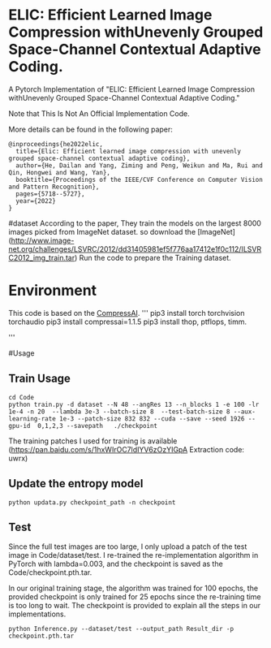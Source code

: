 # ELIC: Efficient Learned Image Compression withUnevenly Grouped Space-Channel Contextual Adaptive Coding.
A Pytorch Implementation of "ELIC: Efficient Learned Image Compression withUnevenly Grouped Space-Channel Contextual Adaptive Coding."

Note that This Is Not An Official Implementation Code.

More details can be found in the following paper:

```
@inproceedings{he2022elic,
  title={Elic: Efficient learned image compression with unevenly grouped space-channel contextual adaptive coding},
  author={He, Dailan and Yang, Ziming and Peng, Weikun and Ma, Rui and Qin, Hongwei and Wang, Yan},
  booktitle={Proceedings of the IEEE/CVF Conference on Computer Vision and Pattern Recognition},
  pages={5718--5727},
  year={2022}
}
```
 #dataset
 According to the paper, They train the models on the largest 8000 images picked from ImageNet dataset.
 so download the [ImageNet] (http://www.image-net.org/challenges/LSVRC/2012/dd31405981ef5f776aa17412e1f0c112/ILSVRC2012_img_train.tar)
 Run the code to prepare the Training dataset.
 
 
# Environment
   This code is based on the [CompressAI](https://github.com/InterDigitalInc/CompressAI).
   '''
   pip3 install torch torchvision torchaudio
   pip3 install compressai=1.1.5
   pip3 install thop, ptflops, timm.
   
   '''

#Usage

## Train Usage
   ```
   cd Code
   python train.py -d dataset --N 48 --angRes 13 --n_blocks 1 -e 100 -lr 1e-4 -n 20  --lambda 3e-3 --batch-size 8  --test-batch-size 8 --aux-learning-rate 1e-3 --patch-size 832 832 --cuda --save --seed 1926 --gpu-id  0,1,2,3 --savepath   ./checkpoint
   ```
   The training patches I used for training is available (https://pan.baidu.com/s/1hxWIrOC7ldIYV6zOzYIGpA 
Extraction code: uwrx)

## Update the entropy model
```
python updata.py checkpoint_path -n checkpoint
```
## Test 
Since the full test images are too large, I only upload a patch of the test image in Code/dataset/test. I re-trained the re-implementation algorithm in PyTorch with lambda=0.003, and the checkpoint is saved as the Code/checkpoint.pth.tar. 

In our original training stage, the algorithm was trained for 100 epochs, the provided checkpoint is only trained for 25 epochs since the re-training time is too long to wait. The checkpoint is provided to explain all the steps in our implementations.
```
python Inference.py --dataset/test --output_path Result_dir -p checkpoint.pth.tar
```
